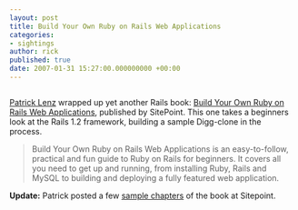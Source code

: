 ```yaml
---
layout: post
title: Build Your Own Ruby on Rails Web Applications
categories:
- sightings
author: rick
published: true
date: 2007-01-31 15:27:00.000000000 +00:00
---
```

<p class="asset-left"><img src="/assets/2007/1/31/sitepoint-rails.png" alt="" /></p>
<p><a href="http://poocs.net/">Patrick Lenz</a> wrapped up yet another Rails book: <a href="http://www.sitepoint.com/launch/5d3acfb/3/96">Build Your Own Ruby on Rails Web Applications</a>, published by SitePoint.  This one takes a beginners look at the Rails 1.2 framework, building a sample Digg-clone in the process.</p>
<blockquote>
<p>Build Your Own Ruby on Rails Web Applications is an easy-to-follow, practical and fun guide to Ruby on Rails for beginners. It covers all you need to get up and running, from installing Ruby, Rails and MySQL to building and deploying a fully featured web application.</p>
</blockquote>
<p><strong>Update:</strong> Patrick posted a few <a href="http://www.sitepoint.com/article/learn-ruby-on-rails">sample chapters</a> of the book at Sitepoint.</p>